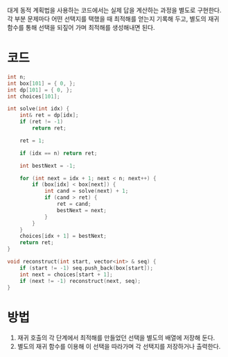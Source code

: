 대게 동적 계획법을 사용하는 코드에서는 실제 답을 계산하는 과정을 별도로 구현한다.
각 부분 문제마다 어떤 선택지를 택했을 때 최적해를 얻는지 기록해 두고, 별도의 재귀 함수를 통해 선택을 되짚어 가며 최적해를 생성해내면 된다.

# 코드
```c++
int n;
int box[101] = { 0, };
int dp[101] = { 0, };
int choices[101];

int solve(int idx) {
	int& ret = dp[idx];
	if (ret != -1)
		return ret;

	ret = 1;

	if (idx == n) return ret;

	int bestNext = -1;

	for (int next = idx + 1; next < n; next++) {
		if (box[idx] < box[next]) {
			int cand = solve(next) + 1;
			if (cand > ret) {
				ret = cand;
				bestNext = next;
			}
		}
	}
	choices[idx + 1] = bestNext;
	return ret;
}

void reconstruct(int start, vector<int> & seq) {
	if (start != -1) seq.push_back(box[start]);
	int next = choices[start + 1];
	if (next != -1) reconstruct(next, seq);
}
```

# 방법
1. 재귀 호출의 각 단계에서 최적해를 만들었던 선택을 별도의 배열에 저장해 둔다.
2. 별도의 재귀 함수를 이용해 이 선택을 따라가며 각 선택지를 저장하거나 출력한다.